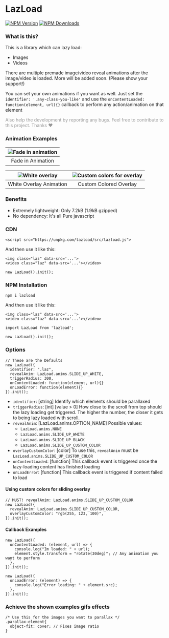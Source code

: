 # LazLoad

[![NPM Version][npm-image]][npm-url]
[![NPM Downloads][downloads-image]][downloads-url]

[npm-image]: https://img.shields.io/npm/v/lazload.svg
[npm-url]: https://npmjs.org/package/lazload
[downloads-image]: https://img.shields.io/npm/dm/lazload.svg
[downloads-url]: https://npmjs.org/package/lazload

### What is this?

This is a library which can lazy load:

- Images
- Videos

There are multiple premade image/video reveal animations after the image/video is loaded. More will be added soon. (Please show your support!)

You can set your own animations if you want as well. Just set the `identifier: '.any-class-you-like'` and use the `onContentLoaded: function(element, url){}` callback to perform any action/animation on that element

<p style="color: rgba(0,0,0,0.4)">Also help the development by reporting any bugs. Feel free to contribute to this project. Thanks ❤</p>

### Animation Examples

|   ![][fade-in]    |
| :---------------: |
| Fade in Animation |

|   ![][white-overlay]    |   ![][custom-color]    |
| :---------------------: | :--------------------: |
| White Overlay Animation | Custom Colored Overlay |

[fade-in]: https://github.com/AneekRahman/lazload/blob/master/readme/fade-in.gif "Fade in animation"
[white-overlay]: https://github.com/AneekRahman/lazload/blob/master/readme/white-overlay.gif "White overlay"
[custom-color]: https://github.com/AneekRahman/lazload/blob/master/readme/custom-colors.gif "Custom colors for overlay"

### Benefits

- Extremely lightweight: Only 7.2kB (1.9kB gzipped)
- No dependency: It's all Pure javascript

### CDN

```
<script src="https://unpkg.com/lazload/src/lazload.js">
```

And then use it like this:

```
<img class="laz" data-src='...'>
<video class="laz" data-src='...'></video>
```

```
new LazLoad().init();
```

### NPM Installation

```
npm i lazload
```

And then use it like this:

```
<img class="laz" data-src='...'>
<video class="laz" data-src='...'></video>
```

```
import LazLoad from 'lazload';

new LazLoad().init();
```

### Options

```
// These are the Defaults
new LazLoad({
  identifier: ".laz",
  revealAnim: LazLoad.anims.SLIDE_UP_WHITE,
  triggerRadius: 300,
  onContentLoaded: function(element, url){}
  onLoadError: function(element){}
}).init();
```

- `identifier`: [string]
  Identify which elements should be parallaxed
- `triggerRadius`: [int] [value > 0]
  How close to the scroll from top should the lazy loading get triggered. The higher the number, the closer it gets to being lazy loaded with scroll.
- `revealAnim`: [LazLoad.anims.OPTION_NAME]
  Possible values:
  - `LazLoad.anims.NONE`
  - `LazLoad.anims.SLIDE_UP_WHITE`
  - `LazLoad.anims.SLIDE_UP_BLACK`
  - `LazLoad.anims.SLIDE_UP_CUSTOM_COLOR`
- `overlayCustomColor`: [color]
  To use this, `revealAnim` must be `LazLoad.anims.SLIDE_UP_CUSTOM_COLOR`
- `onContentLoaded`: [function]
  This callback event is triggered once the lazy-loading content has finished loading
- `onLoadError`: [function]
  This callback event is triggered if content failed to load

#### Using custom colors for sliding overlay

```
// MUST! revealAnim: LazLoad.anims.SLIDE_UP_CUSTOM_COLOR
new LazLoad({
  revealAnim: LazLoad.anims.SLIDE_UP_CUSTOM_COLOR,
  overlayCustomColor: "rgb(255, 123, 100)",
}).init();
```

#### Callback Examples

```
new LazLoad({
  onContentLoaded: (element, url) => {
    console.log("Im loaded: " + url);
    element.style.transform = "rotate(30deg)"; // Any animation you want to perform
  },
}).init();
```

```
new LazLoad({
  onLoadError: (element) => {
    console.log("Error loading: " + element.src);
  },
}).init();
```

### Achieve the shown examples gifs effects

```
/* Use this for the images you want to parallax */
.parallax-element{
  object-fit: cover; // Fixes image ratio
}
```
